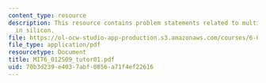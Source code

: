 ```yaml
---
content_type: resource
description: This resource contains problem statements related to multiple dopants
  in silicon.
file: https://ol-ocw-studio-app-production.s3.amazonaws.com/courses/6-012-microelectronic-devices-and-circuits-spring-2009/70b3d239e4037abf0856a71f4ef22616_MIT6_012S09_tutor01.pdf
file_type: application/pdf
resourcetype: Document
title: MIT6_012S09_tutor01.pdf
uid: 70b3d239-e403-7abf-0856-a71f4ef22616
---
```

